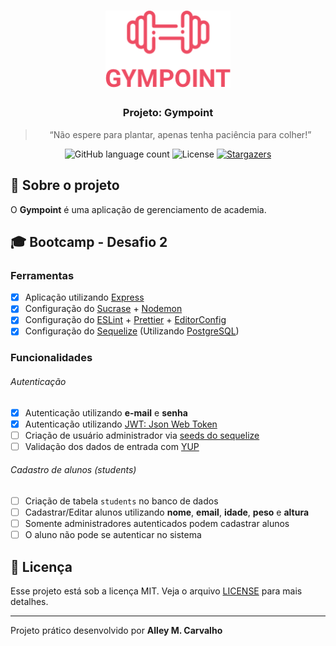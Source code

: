 <h1 align="center">
  <img src=".github/logo.png" title="Gympoint" width="200px" alt="Gympoint" />
</h1>

<h3 align="center">
  Projeto: Gympoint
</h3>

<blockquote align="center">
  “Não espere para plantar, apenas tenha paciência para colher!”
</blockquote>

<p align="center">
  <img src="https://img.shields.io/github/languages/count/alleycarvalho/gympoint?color=%2304D361" alt="GitHub language count">

  <img src="https://img.shields.io/badge/license-MIT-%2304D361" alt="License">

  <a href="https://github.com/alleycarvalho/gympoint/stargazers">
    <img src="https://img.shields.io/github/stars/alleycarvalho/gympoint?style=social" alt="Stargazers">
  </a>
</p>

## :rocket: Sobre o projeto

O **Gympoint** é uma aplicação de gerenciamento de academia.

## :mortar_board: Bootcamp - Desafio 2

### Ferramentas

- [x] Aplicação utilizando [Express](https://expressjs.com/pt-br/)
- [x] Configuração do [Sucrase](https://github.com/alangpierce/sucrase/) + [Nodemon](https://github.com/remy/nodemon/)
- [x] Configuração do [ESLint](https://eslint.org/) + [Prettier](https://prettier.io/) + [EditorConfig](https://editorconfig.org/)
- [x] Configuração do [Sequelize](https://github.com/alangpierce/sucrase/) (Utilizando [PostgreSQL](https://www.postgresql.org/))

### Funcionalidades

###### Autenticação

- [x] Autenticação utilizando **e-mail** e **senha**
- [x] Autenticação utilizando [JWT: Json Web Token](https://jwt.io/)
- [ ] Criação de usuário administrador via [seeds do sequelize](https://sequelize.org/master/manual/migrations.html#creating-first-seed)
- [ ] Validação dos dados de entrada com [YUP](https://github.com/jquense/yup)

###### Cadastro de alunos (students)

- [ ] Criação de tabela `students` no banco de dados
- [ ] Cadastrar/Editar alunos utilizando **nome**, **email**, **idade**, **peso** e **altura**
- [ ] Somente administradores autenticados podem cadastrar alunos
- [ ] O aluno não pode se autenticar no sistema

## :memo: Licença

Esse projeto está sob a licença MIT. Veja o arquivo [LICENSE](LICENSE.md) para mais detalhes.

---

Projeto prático desenvolvido por <b>Alley M. Carvalho</b>

